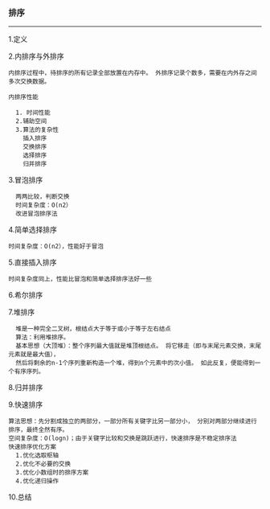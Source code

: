 ### 排序
***
1.定义

2.内排序与外排序
  ```
  内排序过程中，待排序的所有记录全部放置在内存中。 外排序记录个数多，需要在内外存之间多次交换数据。
 
  内排序性能
  
    1. 时间性能
    2.辅助空间
    3.算法的复杂性
      插入排序
      交换排序
      选择排序
      归并排序
  ```    
3.冒泡排序
```
  两两比较，判断交换
  时间复杂度：O(n2）
  改进冒泡排序法
```
4.简单选择排序
 ```
 时间复杂度：O(n2），性能好于冒泡
```
5.直接插入排序
  ```
  时间复杂度同上，性能比冒泡和简单选择排序法好一些
```
6.希尔排序

7.堆排序
```
  堆是一种完全二叉树，根结点大于等于或小于等于左右结点
  算法：利用堆排序。
  基本思想（大顶堆）：整个序列最大值就是堆顶根结点。 将它移走（即与末尾元素交换，末尾元素就是最大值）， 
  然后将剩余的n-1个序列重新构造一个堆，得到n个元素中的次小值。 如此反复，便能得到一个有序序列。
```
8.归并排序

9.快速排序
  ```
  算法思想：先分割成独立的两部分，一部分所有关键字比另一部分小， 分别对两部分继续进行排序，最终全然有序。
  空间复杂度：O(logn)；由于关键字比较和交换是跳跃进行，快速排序是不稳定排序法
  快速排序优化方案
    1.优化选取枢轴
    2.优化不必要的交换
    3.优化小数组时的排序方案
    4.优化递归操作
  ```
10.总结







